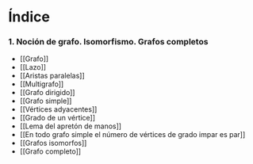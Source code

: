 # Índice

### 1. Noción de grafo. Isomorfismo. Grafos completos
- [[Grafo]]
- [[Lazo]]
- [[Aristas paralelas]]
- [[Multigrafo]]
- [[Grafo dirigido]]
- [[Grafo simple]]
- [[Vértices adyacentes]]
- [[Grado de un vértice]]
- [[Lema del apretón de manos]]
- [[En todo grafo simple el número de vértices de grado impar es par]]
- [[Grafos isomorfos]]
- [[Grafo completo]]